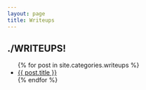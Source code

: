 ```yaml
---
layout: page
title: Writeups
---
```


<section>

  <h2 id="8bit">./WRITEUPS!</h2>
  <ul>
    {% for post in site.categories.writeups %}
      <li><a href="{{ post.url }}">{{ post.title }}</a></li>
    {% endfor %}
  </ul>

<!-- <h4>site tags are : {{ site.tags }}</h4> -->
</section>
